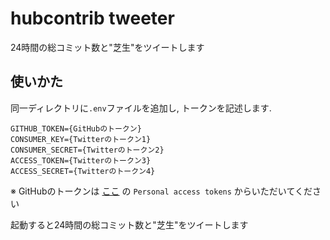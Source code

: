 # hubcontrib tweeter
24時間の総コミット数と"芝生"をツイートします

## 使いかた
同一ディレクトリに`.env`ファイルを追加し, トークンを記述します.

```.env
GITHUB_TOKEN={GitHubのトークン}
CONSUMER_KEY={Twitterのトークン1}
CONSUMER_SECRET={Twitterのトークン2}
ACCESS_TOKEN={Twitterのトークン3}
ACCESS_SECRET={Twitterのトークン4}
```

※ GitHubのトークンは [ここ](https://github.com/settings/tokens) の `Personal access tokens` からいただいてください

起動すると24時間の総コミット数と"芝生"をツイートします

